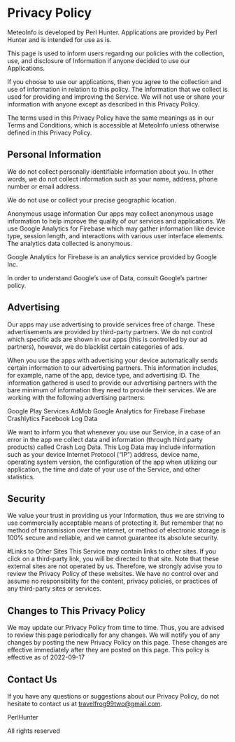 
# Privacy Policy
MeteoInfo is developed by Perl Hunter. Applications are provided by Perl Hunter and is intended for use as is.

This page is used to inform users regarding our policies with the collection, use, and disclosure of Information if anyone decided to use our Applications.

If you choose to use our applications, then you agree to the collection and use of information in relation to this policy. The Information that we collect is used for providing and improving the Service. We will not use or share your information with anyone except as described in this Privacy Policy.

The terms used in this Privacy Policy have the same meanings as in our Terms and Conditions, which is accessible at MeteoInfo unless otherwise defined in this Privacy Policy.

## Personal Information
We do not collect personally identifiable information about you. In other words, we do not collect information such as your name, address, phone number or email address.

We do not use or collect your precise geographic location.

Anonymous usage information
Our apps may collect anonymous usage information to help improve the quality of our services and applications. We use Google Analytics for Firebase which may gather information like device type, session length, and interactions with various user interface elements. The analytics data collected is anonymous.

Google Analytics for Firebase is an analytics service provided by Google Inc.

In order to understand Google’s use of Data, consult Google’s partner policy.

## Advertising
Our apps may use advertising to provide services free of charge. These advertisements are provided by third-party partners. We do not control which specific ads are shown in our apps (this is controlled by our ad partners), however, we do blacklist certain categories of ads.

When you use the apps with advertising your device automatically sends certain information to our advertising partners. This information includes, for example, name of the app, device type, and advertising ID. The information gathered is used to provide our advertising partners with the bare minimum of information they need to provide their services. We are working with the following advertising partners:

Google Play Services
AdMob
Google Analytics for Firebase
Firebase Crashlytics
Facebook
Log Data

We want to inform you that whenever you use our Service, in a case of an error in the app we collect data and information (through third party products) called Crash Log Data. This Log Data may include information such as your device Internet Protocol (“IP”) address, device name, operating system version, the configuration of the app when utilizing our application, the time and date of your use of the Service, and other statistics.

## Security
We value your trust in providing us your Information, thus we are striving to use commercially acceptable means of protecting it. But remember that no method of transmission over the internet, or method of electronic storage is 100% secure and reliable, and we cannot guarantee its absolute security.

#Links to Other Sites
This Service may contain links to other sites. If you click on a third-party link, you will be directed to that site. Note that these external sites are not operated by us. Therefore, we strongly advise you to review the Privacy Policy of these websites. We have no control over and assume no responsibility for the content, privacy policies, or practices of any third-party sites or services.

## Changes to This Privacy Policy
We may update our Privacy Policy from time to time. Thus, you are advised to review this page periodically for any changes. We will notify you of any changes by posting the new Privacy Policy on this page. These changes are effective immediately after they are posted on this page. This policy is effective as of 2022-09-17

## Contact Us
If you have any questions or suggestions about our Privacy Policy, do not hesitate to contact us at travelfrog99two@gmail.com.

PerlHunter

All rights reserved

